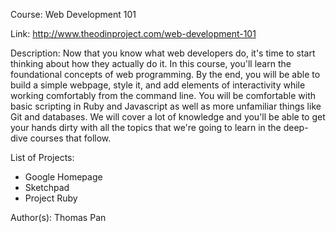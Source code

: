 Course: Web Development 101

Link: http://www.theodinproject.com/web-development-101

Description: Now that you know what web developers do, it's time to start thinking about how they actually do it. In this course, you'll learn the foundational concepts of web programming. By the end, you will be able to build a simple webpage, style it, and add elements of interactivity while working comfortably from the command line. You will be comfortable with basic scripting in Ruby and Javascript as well as more unfamiliar things like Git and databases. We will cover a lot of knowledge and you'll be able to get your hands dirty with all the topics that we're going to learn in the deep-dive courses that follow.

List of Projects:
* Google Homepage
* Sketchpad
* Project Ruby

Author(s): Thomas Pan